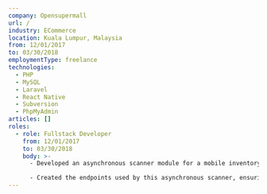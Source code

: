 ```yaml
---
company: Opensupermall
url: /
industry: ECommerce
location: Kuala Lumpur, Malaysia
from: 12/01/2017
to: 03/30/2018
employmentType: freelance
technologies:
  - PHP
  - MySQL
  - Laravel
  - React Native
  - Subversion
  - PhpMyAdmin
articles: []
roles:
  - role: Fullstack Developer
    from: 12/01/2017
    to: 03/30/2018
    body: >-
      - Developed an asynchronous scanner module for a mobile inventory management app, streamlining inventory processes.

      - Created the endpoints used by this asynchronous scanner, ensuring seamless integration with the app's backend systems.
---
```

